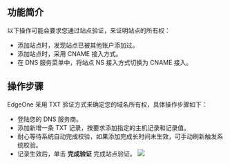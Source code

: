 ## 功能简介
以下操作可能会要求您通过站点验证，来证明站点的所有权：

- 添加站点时，发现站点已被其他账户添加过。
- 添加站点时，采用 CNAME 接入方式。
- 在 DNS 服务菜单中，将站点 NS 接入方式切换为 CNAME 接入。



## 操作步骤
EdgeOne 采用 TXT 验证方式来确定您的域名所有权，具体操作步骤如下：
- 登陆您的 DNS 服务商。
- 添加新增一条 TXT 记录，按要求添加指定的主机记录和记录值。
- 耐心等待系统自动完成校验，如果添加完成长时间未生效，可手动刷新触发系统校验。
- 记录生效后，单击 **完成验证** 完成站点验证。
![](https://qcloudimg.tencent-cloud.cn/raw/13501666d4cc178c7552ca31ce090f7b.png)
